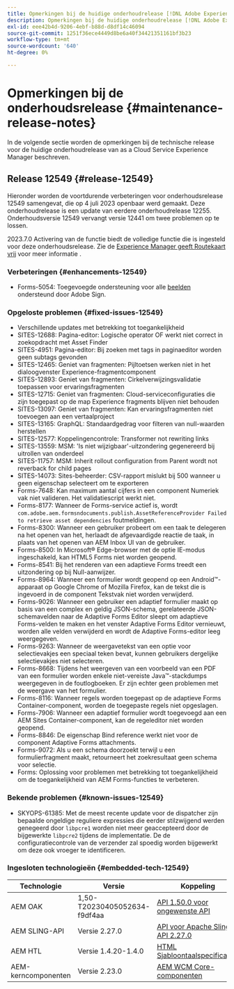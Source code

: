 ```yaml
---
title: Opmerkingen bij de huidige onderhoudrelease [!DNL Adobe Experience Manager] as a Cloud Service.
description: Opmerkingen bij de huidige onderhoudrelease [!DNL Adobe Experience Manager] as a Cloud Service.
exl-id: eee42b4d-9206-4ebf-b88d-d8df14c46094
source-git-commit: 1251f36ece4449d8be6a40f34421351161bf3b23
workflow-type: tm+mt
source-wordcount: '640'
ht-degree: 0%

---
```


# Opmerkingen bij de onderhoudsrelease {#maintenance-release-notes}

In de volgende sectie worden de opmerkingen bij de technische release voor de huidige onderhoudrelease van as a Cloud Service Experience Manager beschreven.

## Release 12549 {#release-12549}

Hieronder worden de voortdurende verbeteringen voor onderhoudsrelease 12549 samengevat, die op 4 juli 2023 openbaar werd gemaakt. Deze onderhoudrelease is een update van eerdere onderhoudrelease 12255. Onderhoudsversie 12549 vervangt versie 12441 om twee problemen op te lossen.

2023.7.0 Activering van de functie biedt de volledige functie die is ingesteld voor deze onderhoudsrelease. Zie de [Experience Manager geeft Routekaart vrij](https://experienceleague.adobe.com/docs/experience-manager-release-information/aem-release-updates/update-releases-roadmap.html) voor meer informatie .

### Verbeteringen {#enhancements-12549}

- Forms-5054: Toegevoegde ondersteuning voor alle [beelden](https://opensource.adobe.com/acrobat-sign/acrobat_sign_events/webhookeventsagreements.html) ondersteund door Adobe Sign.

### Opgeloste problemen {#fixed-issues-12549}

- Verschillende updates met betrekking tot toegankelijkheid
- SITES-12688: Pagina-editor: Logische operator OF werkt niet correct in zoekopdracht met Asset Finder
- SITES-4951: Pagina-editor: Bij zoeken met tags in paginaeditor worden geen subtags gevonden
- SITES-12465: Geniet van fragmenten: Pijltoetsen werken niet in het dialoogvenster Experience-fragmentcomponent
- SITES-12893: Geniet van fragmenten: Cirkelverwijzingsvalidatie toepassen voor ervaringsfragmenten
- SITES-12715: Geniet van fragmenten: Cloud-serviceconfiguraties die zijn toegepast op de map Experience fragments blijven niet behouden
- SITES-13097: Geniet van fragmenten: Kan ervaringsfragmenten niet toevoegen aan een vertaalproject
- SITES-13165: GraphQL: Standaardgedrag voor filteren van null-waarden herstellen
- SITES-12577: Koppelingencontrole: Transformer not rewriting links
- SITES-13559: MSM: &#39;Is niet wijzigbaar&#39;-uitzondering gegenereerd bij uitrollen van onderdeel
- SITES-11757: MSM: Inherit rollout configuration from Parent wordt not reverback for child pages
- SITES-14073: Sites-beheerder: CSV-rapport mislukt bij 500 wanneer u geen eigenschap selecteert om te exporteren
- Forms-7648: Kan maximum aantal cijfers in een component Numeriek vak niet valideren. Het validatiescript werkt niet.
- Forms-8177: Wanneer de Forms-service actief is, wordt `com.adobe.aem.formsndocuments.publish.AssetReferenceProvider Failed to retrieve asset dependencies` foutmeldingen.
- Forms-8300: Wanneer een gebruiker probeert om een taak te delegeren na het openen van het, herlaadt de afgevaardigde reactie de taak, in plaats van het openen van AEM Inbox UI van de gebruiker.
- Forms-8500: In Microsoft® Edge-browser met de optie IE-modus ingeschakeld, kan HTML5 Forms niet worden geopend.
- Forms-8541: Bij het renderen van een adaptieve Forms treedt een uitzondering op bij Null-aanwijzer.
- Forms-8964: Wanneer een formulier wordt geopend op een Android™-apparaat op Google Chrome of Mozilla Firefox, kan de tekst die is ingevoerd in de component Tekstvak niet worden verwijderd.
- Forms-9026: Wanneer een gebruiker een adaptief formulier maakt op basis van een complex en geldig JSON-schema, gerelateerde JSON-schemavelden naar de Adaptive Forms Editor sleept om adaptieve Forms-velden te maken en het venster Adaptive Forms Editor vernieuwt, worden alle velden verwijderd en wordt de Adaptive Forms-editor leeg weergegeven.
- Forms-9263: Wanneer de weergavetekst van een optie voor selectievakjes een speciaal teken bevat, kunnen gebruikers dergelijke selectievakjes niet selecteren.
- Forms-8668: Tijdens het weergeven van een voorbeeld van een PDF van een formulier worden enkele niet-vereiste Java™-stackdumps weergegeven in de foutlogboeken. Er zijn echter geen problemen met de weergave van het formulier.
- Forms-8116: Wanneer regels worden toegepast op de adaptieve Forms Container-component, worden de toegepaste regels niet opgeslagen.
- Forms-7906: Wanneer een adaptief formulier wordt toegevoegd aan een AEM Sites Container-component, kan de regeleditor niet worden geopend.
- Forms-8846: De eigenschap Bind reference werkt niet voor de component Adaptive Forms attachments.
- Forms-9072: Als u een schema doorzoekt terwijl u een formulierfragment maakt, retourneert het zoekresultaat geen schema voor selectie.
- Forms: Oplossing voor problemen met betrekking tot toegankelijkheid om de toegankelijkheid van AEM Forms-functies te verbeteren.

### Bekende problemen {#known-issues-12549}

- SKYOPS-61385: Met de meest recente update voor de dispatcher zijn bepaalde ongeldige reguliere expressies die eerder stilzwijgend werden genegeerd door `libpcre1` worden niet meer geaccepteerd door de bijgewerkte `libpcre2` tijdens de implementatie. De de configuratiecontrole van de verzender zal spoedig worden bijgewerkt om deze ook vroeger te identificeren.

### Ingesloten technologieën {#embedded-tech-12549}

| Technologie | Versie | Koppeling |
|---|---|---|
| AEM OAK | 1,50-T20230405052634-f9df4aa | [API 1.50.0 voor ongewenste API](https://www.javadoc.io/doc/org.apache.jackrabbit/oak-api/1.50.0/index.html) |
| AEM SLING-API | Versie 2.27.0 | [API voor Apache Sling API 2.27.0](https://www.javadoc.io/doc/org.apache.sling/org.apache.sling.api/latest/index.html) |
| AEM HTL | Versie 1.4.20-1.4.0 | [HTML Sjabloontaalspecificaties](https://github.com/adobe/htl-spec) |
| AEM-kerncomponenten | Versie 2.23.0 | [AEM WCM Core-componenten](https://github.com/adobe/aem-core-wcm-components) |
